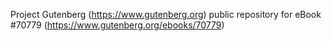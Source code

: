 Project Gutenberg (https://www.gutenberg.org) public repository for
eBook #70779 (https://www.gutenberg.org/ebooks/70779)
